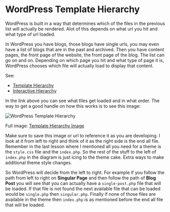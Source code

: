 # WordPress Template Hierarchy

WordPress is built in a way that determines which of the files in the previous list will actually be rendered. Alot of this depends on what url you hit and what type of url loaded. 

In WordPress you have blogs, those blogs have single urls, you may even have a list of blogs that are in the past and archived. Then you have content pages, the front page of the website, the front page of the blog. The list can go on and on. Depending on which page you hit and what type of page it is, WordPress chooses which file will actually load to display that content.

See:

- [Template Hierarchy](https://developer.wordpress.org/themes/basics/template-hierarchy)
- [Interactive Hierarchy](https://wphierarchy.com)

In the link above you can see what files get loaded and in what order. The way to get a good handle on how this works is to see this image:

![WordPress Template Hierarchy](https://developer.wordpress.org/files/2014/10/template-hierarchy.png "WordPress Template Hierarchy")

Full image: [Template Hierarchy Image](https://developer.wordpress.org/files/2014/10/template-hierarchy.png)

Make sure to save this image or url to reference it as you are developing. I look at it from left to right and think of it as the right side is the end all file. Remember in the last lesson where I mentioned all you need for a theme is the `style.css` file and the `index.php`. So the rest of the stuff to the left of `index.php` in the diagram is just icing to the theme cake. Extra ways to make additional theme style changes.

So WordPress will decide from the left to right. For example if you follow the path from left to right on __Singular Page__ and then follow the path of __Blog Post__ you will see that you can actually have a `single-post.php` file that will be loaded. If that file is not found the next available file that can be loaded would be `single.php` then `singular.php`. Finally if none of those files are available in the theme then `index.php` is as mentioned before the end all file that will be loaded.